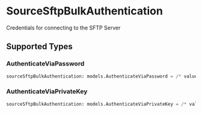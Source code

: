 # SourceSftpBulkAuthentication

Credentials for connecting to the SFTP Server


## Supported Types

### AuthenticateViaPassword

```python
sourceSftpBulkAuthentication: models.AuthenticateViaPassword = /* values here */
```

### AuthenticateViaPrivateKey

```python
sourceSftpBulkAuthentication: models.AuthenticateViaPrivateKey = /* values here */
```

